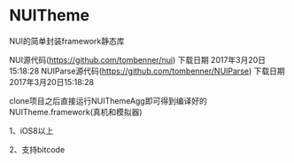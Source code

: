 # NUITheme
NUI的简单封装framework静态库

NUI源代码(https://github.com/tombenner/nui) 下载日期 2017年3月20日15:18:28
NUIParse源代码(https://github.com/tombenner/NUIParse) 下载日期 2017年3月20日15:18:28

clone项目之后直接运行NUIThemeAgg即可得到编译好的NUITheme.framework(真机和模拟器)

1、iOS8以上

2、支持bitcode
